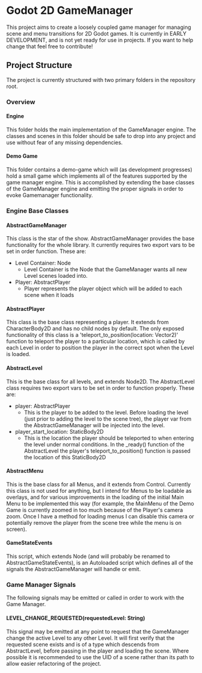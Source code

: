 # Godot 2D GameManager

This project aims to create a loosely coupled game manager for managing scene and menu transitions for 2D Godot games. It is currently in EARLY DEVELOPMENT, and is not yet ready for use in projects. If you want to help change that feel free to contribute!

## Project Structure
The project is currently structured with two primary folders in the repository root. 
### Overview
#### Engine
This folder holds the main implementation of the GameManager engine. The classes and scenes in this folder should be safe to drop into any project and use without fear of any missing dependencies.
#### Demo Game
This folder contains a demo-game which will (as development progresses) hold a small game which implements all of the features supported by the game manager engine. This is accomplished by extending the base classes of the GameManager engine and emitting the proper signals in order to evoke Gamemanager functionality.

### Engine Base Classes

#### AbstractGameManager
This class is the star of the show. AbstractGameManager provides the base functionality for the whole library. It currently requires two export vars to be set in order function. These are:
 * Level Container: Node
 	* Level Container is the Node that the GameManager wants all new Level scenes loaded into.
 * Player: AbstractPlayer
 	* Player represents the player object which will be added to each scene when it loads

#### AbstractPlayer
This class is the base class representing a player. It extends from CharacterBody2D and has no child nodes by default. The only exposed functionality of this class is a 'teleport_to_position(location: Vector2)' function to teleport the player to a particular location, which is called by each Level in order to position the player in the correct spot when the Level is loaded.

#### AbstractLevel
This is the base class for all levels, and extends Node2D. The AbstractLevel class requires two export vars to be set in order to function properly. These are:
 * player: AbstractPlayer
 	* This is the player to be added to the level. Before loading the level (just prior to adding the level to the scene tree), the player var from the AbstractGameManager will be injected into the level.
 * player_start_location: StaticBody2D
 	* This is the location the player should be teleported to when entering the level under normal conditions. In the _ready() function of the AbstractLevel the player's teleport_to_position() function is passed the location of this StaticBody2D


#### AbstractMenu
This is the base class for all Menus, and it extends from Control. Currently this class is not used for anything, but I intend for Menus to be loadable as overlays, and for various improvements in the loading of the initial Main Menu to be implemented this way (for example, the MainMenu of the Demo Game is currently zoomed in too much because of the Player's camera zoom. Once I have a method for loading menus I can disable this camera or potentially remove the player from the scene tree while the menu is on screen).

#### GameStateEvents
This script, which extends Node (and will probably be renamed to AbstractGameStateEvents), is an Autoloaded script which defines all of the signals the AbstractGameManager will handle or emit.

### Game Manager Signals
The following signals may be emitted or called in order to work with the Game Manager.

#### LEVEL_CHANGE_REQUESTED(requestedLevel: String)
This signal may be emitted at any point to request that the GameManager change the active Level to any other Level. It will first verify that the requested scene exists and is of a type which descends from AbstractLevel, before passing in the player and loading the scene. Where possible it is recommended to use the UID of a scene rather than its path to allow easier refactoring of the project.

